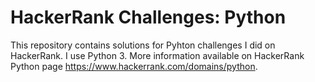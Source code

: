 # HackerRank Challenges: Python
This repository contains solutions for Pyhton challenges I did on HackerRank. I use Python 3.
More information available on HackerRank Python page https://www.hackerrank.com/domains/python.
